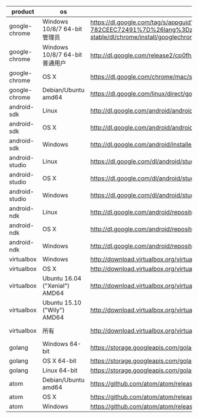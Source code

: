 product | os | uri | filename
--------|----|-----|---------
google-chrome | Windows 10/8/7 64-bit管理员 | https://dl.google.com/tag/s/appguid%3D%7B8A69D345-D564-463C-AFF1-A69D9E530F96%7D%26iid%3D%7BBF9FDEDC-1F3F-E462-F6B4-782CEEC72491%7D%26lang%3Dzh-CN%26browser%3D4%26usagestats%3D1%26appname%3DGoogle%2520Chrome%26needsadmin%3Dprefers%26ap%3Dx64-stable/dl/chrome/install/googlechromestandaloneenterprise64.msi | chrome/win/52.0.2743.82_googlechromestandaloneenterprise64.msi
google-chrome | Windows 10/8/7 64-bit普通用户 | http://dl.google.com/release2/cp0fh8asxgmrswtkto89xlrufef48r2wexpispuzh5swfqxjx3zih43j5r8u48mm0sfb5u24t743hxf2wgsnwcyy5wh7c9gydn8/52.0.2743.116_chrome_installer.exe | chrome/win/52.0.2743.116_chrome_installer.exe
google-chrome | OS X | https://dl.google.com/chrome/mac/stable/GGRO/googlechrome.dmg | chrome/mac/52.0.2743.116_googlechrome.dmg
google-chrome | Debian/Ubuntu amd64 | https://dl.google.com/linux/direct/google-chrome-stable_current_amd64.deb | chrome/linux/52.0.2743.116_google-chrome-stable_current_amd64.deb
android-sdk | Linux | http://dl.google.com/android/android-sdk_r24.4.1-linux.tgz |
android-sdk | OS X | http://dl.google.com/android/android-sdk_r24.4.1-macosx.zip |
android-sdk | Windows | http://dl.google.com/android/installer_r24.4.1-windows.exe | /dev/null
android-studio | Linux | https://dl.google.com/dl/android/studio/ide-zips/2.1.1.0/android-studio-ide-143.2915827-linux.zip |
android-studio | OS X | https://dl.google.com/dl/android/studio/install/2.1.1.0/android-studio-ide-143.2915827-mac.dmg |
android-studio | Windows | https://dl.google.com/dl/android/studio/install/2.1.1.0/android-studio-ide-143.2915827-windows.exe | /dev/null
android-ndk | Linux | http://dl.google.com/android/repository/android-mdk-r12b-linux-x86_64.zip |
android-ndk | OS X | http://dl.google.com/android/repository/android-mdk-r12b-darwin-x86_64.zip |
android-ndk | Windows | http://dl.google.com/android/repository/android-mdk-r12b-windows-x86_64.zip |
virtualbox | Windows | http://download.virtualbox.org/virtualbox/5.1.2/VirtualBox-5.1.2-108956-Win.exe | virtualbox/5.1.2/VirtualBox-5.1.2-108956-Win.exe
virtualbox | OS X | http://download.virtualbox.org/virtualbox/5.1.2/VirtualBox-5.1.2-108956-OSX.dmg | virtualbox/5.1.2/VirtualBox-5.1.2-108956-OSX.dmg
virtualbox | Ubuntu 16.04 ("Xenial") AMD64 | http://download.virtualbox.org/virtualbox/5.1.2/virtualbox-5.1_5.1.2-108956~Ubuntu~xenial_amd64.deb | virtualbox/5.1.2/virtualbox-5.1_5.1.2-108956-Ubuntu-xenial_amd64.deb
virtualbox | Ubuntu 15.10 ("Wily") AMD64 | http://download.virtualbox.org/virtualbox/5.1.2/virtualbox-5.1_5.1.2-108956~Ubuntu~wily_amd64.deb | virtualbox/5.1.2/virtualbox-5.1_5.1.2-108956-Ubuntu-wily_amd64.deb
virtualbox | 所有 | http://download.virtualbox.org/virtualbox/5.1.2/Oracle_VM_VirtualBox_Extension_Pack-5.1.2-108956.vbox-extpack | virtualbox/5.1.2/Oracle_VM_VirtualBox_Extension_Pack-5.1.2-108956.vbox-extpack
golang | Windows 64-bit | https://storage.googleapis.com/golang/go1.6.3.windows-amd64.msi |
golang | OS X 64-bit | https://storage.googleapis.com/golang/go1.6.3.darwin-amd64.pkg |
golang | Linux 64-bit | https://storage.googleapis.com/golang/go1.6.3.linux-amd64.tar.gz |
atom | Debian/Ubuntu amd64 | https://github.com/atom/atom/releases/download/v1.8.0/atom-amd64.deb | atom/atom-amd64-1.8.0.deb
atom | OS X | https://github.com/atom/atom/releases/download/v1.8.0/atom-mac.zip | atom/atom-mac-1.8.0.zip
atom | Windows | https://github.com/atom/atom/releases/download/v1.8.0/AtomSetup.exe | atom/atom-windows-1.8.0.exe
